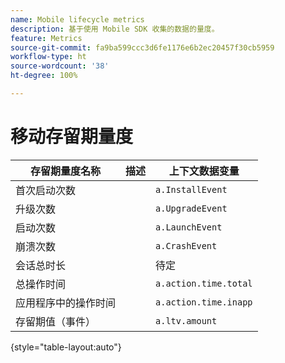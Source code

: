 ```yaml
---
name: Mobile lifecycle metrics
description: 基于使用 Mobile SDK 收集的数据的量度。
feature: Metrics
source-git-commit: fa9ba599ccc3d6fe1176e6b2ec20457f30cb5959
workflow-type: ht
source-wordcount: '38'
ht-degree: 100%

---
```


# 移动存留期量度

| 存留期量度名称 | 描述 | 上下文数据变量 |
| --- | --- | --- |
| 首次启动次数 | | `a.InstallEvent` |
| 升级次数 | | `a.UpgradeEvent` |
| 启动次数 | | `a.LaunchEvent` |
| 崩溃次数 | | `a.CrashEvent` |
| 会话总时长 | | 待定 |
| 总操作时间 | | `a.action.time.total` |
| 应用程序中的操作时间 | | `a.action.time.inapp` |
| 存留期值（事件） | | `a.ltv.amount` |

{style="table-layout:auto"}
